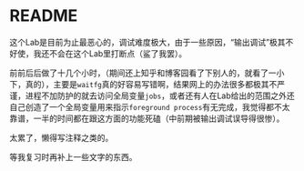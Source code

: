 # README

这个Lab是目前为止最恶心的，调试难度极大，由于一些原因，“输出调试”极其不好使，我还不会在这个Lab里打断点（鲨了我罢）。

前前后后做了十几个小时，（期间还上知乎和博客园看了下别人的，就看了一小下，真的），主要是`waitfg`真的好容易写错啊，结果网上的办法很多都极其不严谨，进程不加防护的就去访问全局变量`jobs`，或者还有人在Lab给出的范围之外还自己创造了一个全局变量用来指示`foreground process`有无完成，我觉得都不太靠谱，一半的时间都在跟这方面的功能死磕（中前期被输出调试误导得很惨）。

太累了，懒得写注释之类的。

等我复习时再补上一些文字的东西。